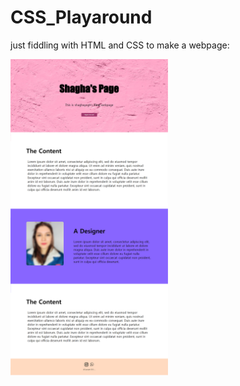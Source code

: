 # CSS_Playaround
just fiddling with HTML and CSS to make a webpage:

<img src="page.PNG" width=50% height=auto>
